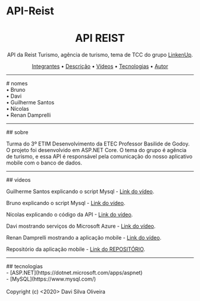 # API-Reist
<h1 align="center">
    API REIST
</h1>
<p align="center">API da Reist Turismo, agência de turismo, tema de TCC do grupo <a href="https://linkenup.github.io/">LinkenUp</a>.</p>

<p align="center">
 <a href="#nomes">Integrantes</a> •
 <a href="#sobre">Descrição</a> • 
 <a href="#videos">Vídeos</a> • 
 <a href="#tecnologias">Tecnologias</a> • 
 <a href="#autor">Autor</a>
</p>
<hr/>
# nomes<br/>
• Bruno <br/>
• Davi<br/>
• Guilherme Santos<br/>
• Nícolas<br/>
• Renan Damprelli<br/>
<hr/>
## sobre
<p>Turma do 3º ETIM Desenvolvimento da ETEC Professor Basilide de Godoy. O projeto foi desenvolvido em ASP.NET Core. O tema do grupo é agência de turismo, e essa API é responsável pela comunicação do nosso aplicativo mobile com o banco de dados.</p>
<hr/>
## videos
<p>Guilherme Santos explicando o script Mysql - <a href="https://youtu.be/_K_-uJ2YbQc">Link do vídeo</a>.</p>
<p>Bruno explicando o script Mysql - <a href="https://youtu.be/zWsaDcAQnxA">Link do vídeo</a>.</p>
<p>Nícolas explicando o código da API - <a href="https://youtu.be/Fxj3ubPN4cc">Link do vídeo</a>.</p>
<p>Davi mostrando serviços do Microsoft Azure - <a href="https://youtu.be/YliZArRXDuE">Link do vídeo</a>.</p>
<p>Renan Damprelli mostrando a aplicação mobile - <a href="https://www.youtube.com/watch?v=Au7MgQlYFIY">Link do vídeo</a>.</p>
<p>Repositório da aplicação mobile - <a href="https://www.youtube.com/watch?v=Au7MgQlYFIY">Link do REPOSITÓRIO</a>.</p>
<hr/>
## tecnologias
<br/>
- [ASP.NET](https://dotnet.microsoft.com/apps/aspnet)<br/>
- [MySQL](https://www.mysql.com/)
<br/><br/>
Copyright (c) <2020> Davi Silva Oliveira
